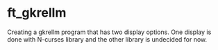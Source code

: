 # ft_gkrellm
Creating a gkrellm program that has two display options. One display is done with N-curses library and the other library is undecided for now.
